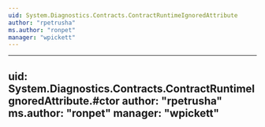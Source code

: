 ```yaml
---
uid: System.Diagnostics.Contracts.ContractRuntimeIgnoredAttribute
author: "rpetrusha"
ms.author: "ronpet"
manager: "wpickett"
---
```


---
uid: System.Diagnostics.Contracts.ContractRuntimeIgnoredAttribute.#ctor
author: "rpetrusha"
ms.author: "ronpet"
manager: "wpickett"
---
